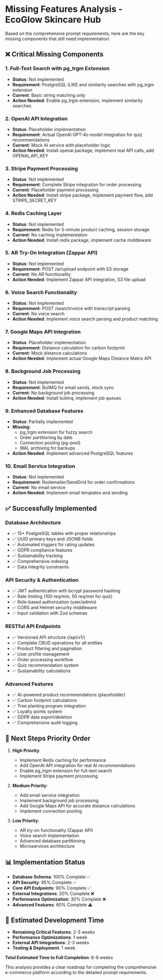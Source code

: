 # Missing Features Analysis - EcoGlow Skincare Hub

Based on the comprehensive prompt requirements, here are the key missing components that still need implementation:

## ❌ Critical Missing Components

### 1. **Full-Text Search with pg_trgm Extension**
- **Status**: Not implemented
- **Requirement**: PostgreSQL ILIKE and similarity searches with pg_trgm extension
- **Current**: Basic string matching only
- **Action Needed**: Enable pg_trgm extension, implement similarity searches

### 2. **OpenAI API Integration**
- **Status**: Placeholder implementation
- **Requirement**: Actual OpenAI GPT-4o model integration for quiz recommendations
- **Current**: Mock AI service with placeholder logic
- **Action Needed**: Install openai package, implement real API calls, add OPENAI_API_KEY

### 3. **Stripe Payment Processing**
- **Status**: Not implemented
- **Requirement**: Complete Stripe integration for order processing
- **Current**: Placeholder payment processing
- **Action Needed**: Install stripe package, implement payment flow, add STRIPE_SECRET_KEY

### 4. **Redis Caching Layer**
- **Status**: Not implemented
- **Requirement**: Redis for 5-minute product caching, session storage
- **Current**: No caching implementation
- **Action Needed**: Install redis package, implement cache middleware

### 5. **AR Try-On Integration (Zappar API)**
- **Status**: Not implemented
- **Requirement**: POST /ar/upload endpoint with S3 storage
- **Current**: No AR functionality
- **Action Needed**: Implement Zappar API integration, S3 file upload

### 6. **Voice Search Functionality**
- **Status**: Not implemented
- **Requirement**: POST /search/voice with transcript parsing
- **Current**: No voice search
- **Action Needed**: Implement voice search parsing and product matching

### 7. **Google Maps API Integration**
- **Status**: Placeholder implementation
- **Requirement**: Distance calculation for carbon footprint
- **Current**: Mock distance calculations
- **Action Needed**: Implement actual Google Maps Distance Matrix API

### 8. **Background Job Processing**
- **Status**: Not implemented
- **Requirement**: BullMQ for email sends, stock sync
- **Current**: No background job processing
- **Action Needed**: Install bullmq, implement job queues

### 9. **Enhanced Database Features**
- **Status**: Partially implemented
- **Missing**: 
  - pg_trgm extension for fuzzy search
  - Order partitioning by date
  - Connection pooling (pg-pool)
  - WAL archiving for backups
- **Action Needed**: Implement advanced PostgreSQL features

### 10. **Email Service Integration**
- **Status**: Not implemented
- **Requirement**: Nodemailer/SendGrid for order confirmations
- **Current**: No email service
- **Action Needed**: Implement email templates and sending

## ✅ Successfully Implemented

### Database Architecture
- ✅ 15+ PostgreSQL tables with proper relationships
- ✅ UUID primary keys and JSONB fields
- ✅ Automated triggers for rating updates
- ✅ GDPR compliance features
- ✅ Sustainability tracking
- ✅ Comprehensive indexing
- ✅ Data integrity constraints

### API Security & Authentication
- ✅ JWT authentication with bcrypt password hashing
- ✅ Rate limiting (100 req/min, 50 req/min for quiz)
- ✅ Role-based authorization (user/admin)
- ✅ CORS and Helmet security middleware
- ✅ Input validation with Zod schemas

### RESTful API Endpoints
- ✅ Versioned API structure (/api/v1/)
- ✅ Complete CRUD operations for all entities
- ✅ Product filtering and pagination
- ✅ User profile management
- ✅ Order processing workflow
- ✅ Quiz recommendation system
- ✅ Sustainability calculations

### Advanced Features
- ✅ AI-powered product recommendations (placeholder)
- ✅ Carbon footprint calculations
- ✅ Tree planting program integration
- ✅ Loyalty points system
- ✅ GDPR data export/deletion
- ✅ Comprehensive audit logging

## 🔧 Next Steps Priority Order

1. **High Priority**:
   - Implement Redis caching for performance
   - Add OpenAI API integration for real AI recommendations
   - Enable pg_trgm extension for full-text search
   - Implement Stripe payment processing

2. **Medium Priority**:
   - Add email service integration
   - Implement background job processing
   - Add Google Maps API for accurate distance calculations
   - Implement connection pooling

3. **Low Priority**:
   - AR try-on functionality (Zappar API)
   - Voice search implementation
   - Advanced database partitioning
   - Microservices architecture

## 📊 Implementation Status

- **Database Schema**: 100% Complete ✅
- **API Security**: 95% Complete ✅
- **Core API Endpoints**: 90% Complete ✅
- **External Integrations**: 20% Complete ❌
- **Performance Optimization**: 30% Complete ❌
- **Advanced Features**: 60% Complete ⚠️

## 🎯 Estimated Development Time

- **Remaining Critical Features**: 2-3 weeks
- **Performance Optimizations**: 1 week
- **External API Integrations**: 2-3 weeks
- **Testing & Deployment**: 1 week

**Total Estimated Time to Full Completion**: 6-8 weeks

This analysis provides a clear roadmap for completing the comprehensive e-commerce platform according to the detailed prompt requirements.